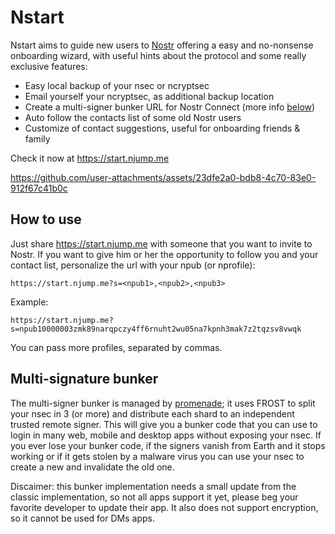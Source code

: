 # Nstart

Nstart aims to guide new users to [Nostr](https://njump.me) offering a easy and no-nonsense onboarding wizard, with useful hints about the protocol and some really exclusive features:

- Easy local backup of your nsec or ncryptsec
- Email yourself your ncryptsec, as additional backup location
- Create a multi-signer bunker URL for Nostr Connect (more info [below](#multi-signature-bunker))
- Auto follow the contacts list of some old Nostr users
- Customize of contact suggestions, useful for onboarding friends & family

Check it now at https://start.njump.me

https://github.com/user-attachments/assets/23dfe2a0-bdb8-4c70-83e0-912f67c41b0c

## How to use

Just share https://start.njump.me with someone that you want to invite to Nostr.
If you want to give him or her the opportunity to follow you and your contact list, personalize the url with your npub (or nprofile):

```
https://start.njump.me?s=<npub1>,<npub2>,<npub3>
```

Example:

```
https://start.njump.me?s=npub10000003zmk89narqpczy4ff6rnuht2wu05na7kpnh3mak7z2tqzsv8vwqk
```

You can pass more profiles, separated by commas.

## Multi-signature bunker

The multi-signer bunker is managed by [promenade](https://git.fiatjaf.com/promenade); it uses FROST to split your nsec in 3 (or more) and distribute each shard to an independent trusted remote signer. This will give you a bunker code that you can use to login in many web, mobile and desktop apps without exposing your nsec. If you ever lose your bunker code, if the signers vanish from Earth and it stops working or if it gets stolen by a malware virus you can use your nsec to create a new and invalidate the old one.

Discaimer: this bunker implementation needs a small update from the classic implementation, so not all apps support it yet, please beg your favorite developer to update their app. It also does not support encryption, so it cannot be used for DMs apps.

